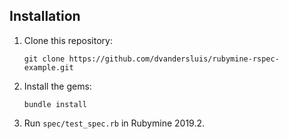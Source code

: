## Installation
1. Clone this repository:

    `git clone https://github.com/dvandersluis/rubymine-rspec-example.git`
2. Install the gems:

    `bundle install`
3. Run `spec/test_spec.rb` in Rubymine 2019.2.
